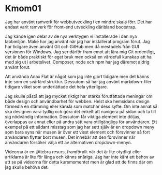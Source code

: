 Kmom01
===============================

Jag har använt ramverk för webbutveckling i en mindre skala förr. Det har endast varit ramverk för front-end utveckling däribland bootstrap.

Jag kände igen delar av de nya verktygen vi installerade i den nya labbmiljön. Make har jag använt när jag har installerat program förut. Jag har tidigare även använt Git och GitHub men då mestadels från GUI versionen för Windows. Jag ser därför fram emot att lära mig Git ordentligt, det är både praktiskt för eget bruk men också en värdefull kunskap att ha med sig ut i arbetslivet. Composer, node och npm har jag däremot aldrig använt förut.

Att använda Anax Flat är något som jag inte gjort tidigare men det känns inte som en svårlärd struktur. Dessutom så har jag använt markdown-filer tidigare vilket som underlättade det hela ytterligare.

Jag skulle påstå att jag mycket riktigt har starka förutfattade meningar om både design och användbarhet för webben. Helst ska hemsidans design förmedla en stämning eller känsla som matchar dess syfte. Om inte annat så ska designen vara tydlig och göra det enkelt att navigera på sidan och ta till sig nödvändig information. Dessutom får viktiga element inte döljas, överlappas av annat eller på andra sätt vara otillgängliga för användaren. Ett exempel  på ett sådant misstag som jag har sett själv är en dropdown meny som bara syns när musen är över ett visst element och försvinner så fort användaren flyttar bort musen. Det innebär att den försvinner när användaren försöker välja ett av alternativen dropdown-menyn.

Videorna är en jättebra resurs, framförallt när det är lite otydligt eller artiklarna är lite för långa och känns snåriga. Jag har inte känt ett behov av att se på videorna för detta kursmomentet men är glad att de finns där om jag skulle behöva det.
